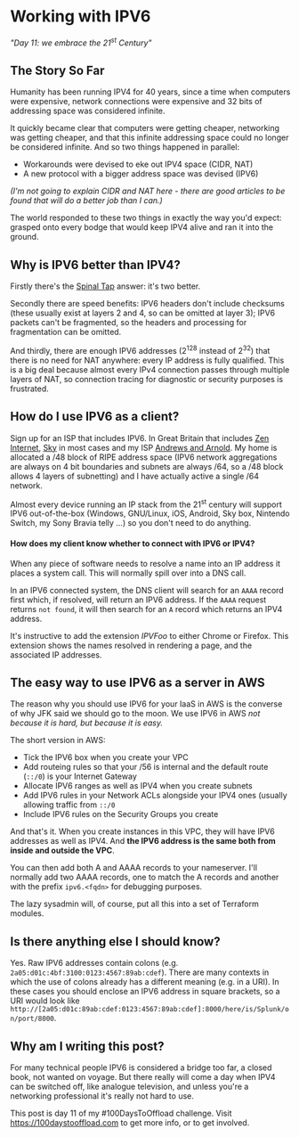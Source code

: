 # Working with IPV6

*"Day 11: we embrace the 21<sup>st</sup> Century"*

## The Story So Far
Humanity has been running IPV4 for 40 years, since a time when computers were expensive, network connections were expensive and 32 bits of addressing space was considered infinite.

It quickly became clear that computers were getting cheaper, networking was getting cheaper, and that this infinite addressing space could no longer be considered infinite. And so two things happened in parallel:

* Workarounds were devised to eke out IPV4 space (CIDR, NAT)
* A new protocol with a bigger address space was devised (IPV6)

*(I'm not going to explain CIDR and NAT  here - there are good articles to be found that will do a better job than I can.)*

The world responded to these two things in exactly the way you'd expect: grasped onto every bodge that would keep IPV4 alive and ran it into the ground.

## Why is IPV6 better than IPV4?
Firstly there's the [Spinal Tap](https://en.wikipedia.org/wiki/Up_to_eleven) answer: it's two better.

Secondly there are speed benefits: IPV6 headers don't include checksums (these usually exist at layers 2 and 4, so can be omitted at layer 3); IPV6 packets can't be fragmented, so the headers and processing for fragmentation can be omitted.

And thirdly, there are enough IPV6 addresses (2<sup>128</sup> instead of 2<sup>32</sup>) that there is no need for NAT anywhere: every IP address is fully qualified. This is a big deal because almost every IPv4 connection passes through multiple layers of NAT, so connection tracing for diagnostic or security purposes is frustrated.

## How do I use IPV6 as a client?
Sign up for an ISP that includes IPV6. In Great Britain that includes [Zen Internet](www.zen.co.uk), [Sky](www.sky.com) in most cases and my ISP [Andrews and Arnold](www.aa.net.uk). My home is allocated a /48 block of RIPE address space (IPV6 network aggregations are always on 4 bit boundaries and subnets are always /64, so a /48 block allows 4 layers of subnetting) and I have actually active a single /64 network.

Almost every device running an IP stack from the 21<sup>st</sup> century will support IPV6 out-of-the-box (Windows, GNU/Linux, iOS, Android, Sky box, Nintendo Switch, my Sony Bravia telly ...) so you don't need to do anything.

#### How does my client know whether to connect with IPV6 or IPV4?
When any piece of software needs to resolve a name into an IP address it places a system call. This will normally spill over into a DNS call.

In an IPV6 connected system, the DNS client will search for an `AAAA` record first which, if resolved, will return an IPV6 address. If the `AAAA` request returns `not found`, it will then search for an `A` record which returns an IPV4 address.

It's instructive to add the extension *IPVFoo* to either Chrome or Firefox. This extension shows the names resolved in rendering a page, and the associated IP addresses.

## The easy way to use IPV6 as a server in AWS
The reason why you should use IPV6 for your IaaS in AWS is the converse of why JFK said we should go to the moon. We use IPV6 in AWS *not because it is hard, but because it is easy.*

The short version in AWS:

* Tick the IPV6 box when you create your VPC
* Add routeing rules so that your /56 is internal and the default route (`::/0`) is your Internet Gateway
* Allocate IPV6 ranges as well as IPV4 when you create subnets
* Add IPV6 rules in your Network ACLs alongside your IPV4 ones (usually allowing traffic from `::/0`
* Include IPV6 rules on the Security Groups you create

And that's it. When you create instances in this VPC, they will have IPV6 addresses as well as IPV4. And **the IPV6 address is the same both from inside and outside the VPC**.

You can then add both A and AAAA records to your nameserver. I'll normally add two AAAA records, one to match the A records and another with the prefix `ipv6.<fqdn>` for debugging purposes.

The lazy sysadmin will, of course, put all this into a set of Terraform modules.

## Is there anything else I should know?
Yes. Raw IPV6 addresses contain colons (e.g. `2a05:d01c:4bf:3100:0123:4567:89ab:cdef`). There are many contexts in which the use of colons already has a different meaning (e.g. in a URI). In these cases you should enclose an IPV6 address in square brackets, so a URI would look like `http://[2a05:d01c:89ab:cdef:0123:4567:89ab:cdef]:8000/here/is/Splunk/on/port/8000`.


## Why am I writing this post?
For many technical people IPV6 is considered a bridge too far, a closed book, not wanted on voyage. But there really will come a day when IPV4 can be switched off, like analogue television, and unless you're a networking professional it's really not hard to use.

This post is day 11 of my #100DaysToOffload challenge. Visit https://100daystooffload.com to get more info, or to get involved.